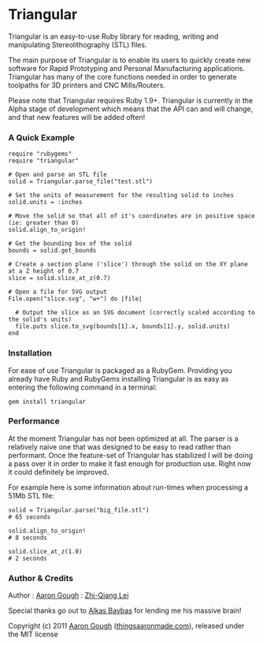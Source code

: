 # Triangular

Triangular is an easy-to-use Ruby library for reading, writing and
manipulating Stereolithography (STL) files.

The main purpose of Triangular is to enable its users to quickly create new
software for Rapid Prototyping and Personal Manufacturing applications.
Triangular has many of the core functions needed in order to generate
toolpaths for 3D printers and CNC Mills/Routers.

Please note that Triangular requires Ruby 1.9+. Triangular is currently in the
Alpha stage of development which means that the API can and will change, and
that new features will be added often!

### A Quick Example

    require "rubygems"
    require "triangular"

    # Open and parse an STL file
    solid = Triangular.parse_file("test.stl")

    # Set the units of measurement for the resulting solid to inches
    solid.units = :inches

    # Move the solid so that all of it's coordinates are in positive space (ie: greater than 0)
    solid.align_to_origin!

    # Get the bounding box of the solid
    bounds = solid.get_bounds

    # Create a section plane ('slice') through the solid on the XY plane at a Z height of 0.7
    slice = solid.slice_at_z(0.7)

    # Open a file for SVG output
    File.open("slice.svg", "w+") do |file|

      # Output the slice as an SVG document (correctly scaled according to the solid's units)
      file.puts slice.to_svg(bounds[1].x, bounds[1].y, solid.units)
    end

### Installation

For ease of use Triangular is packaged as a RubyGem. Providing you already
have Ruby and RubyGems installing Triangular is as easy as entering the
following command in a terminal:

    gem install triangular

### Performance

At the moment Triangular has not been optimized at all. The parser is a
relatively naive one that was designed to be easy to read rather than
performant. Once the feature-set of Triangular has stabilized I will be doing
a pass over it in order to make it fast enough for production use. Right now
it could definitely be improved.

For example here is some information about run-times when processing a 51Mb
STL file:

    solid = Triangular.parse("big_file.stl")
    # 65 seconds

    solid.align_to_origin!
    # 8 seconds

    solid.slice_at_z(1.0)
    # 2 seconds

### Author & Credits

Author
:   [Aaron Gough](mailto:aaron@aarongough.com)
:   [Zhi-Qiang Lei](mailto:zhiqiang.lei@gmail.com)


Special thanks go out to [Alkas Baybas](https://github.com/abaybas) for
lending me his massive brain!

Copyright (c) 2011 [Aaron Gough](http://thingsaaronmade.com/)
([thingsaaronmade.com](http://thingsaaronmade.com/)), released under the MIT
license

